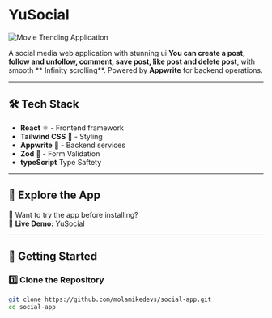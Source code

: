 # YuSocial 

![Movie Trending Application](https://i.imgur.com/MTiHWip.png)  

 A social media web application with stunning ui **You can create a post, follow and unfollow, comment, save post, like post and delete post**, with smooth ** Infinity scrolling**. Powered by **Appwrite** for backend operations.  

---

## 🛠 Tech Stack  
- **React** ⚛️ - Frontend framework  
- **Tailwind CSS** 🎨 - Styling  
- **Appwrite** 🔧 - Backend services  
- **Zod** 🎥 - Form Validation
- **typeScript** Type Saftety  

---

## 🔗 Explore the App  

👀 Want to try the app before installing?  
🔗 **Live Demo:** [YuSocial](https://social-app-henna-theta.vercel.app/)  

---

## 🚀 Getting Started  

### **1️⃣ Clone the Repository**  
```bash
git clone https://github.com/molamikedevs/social-app.git
cd social-app



